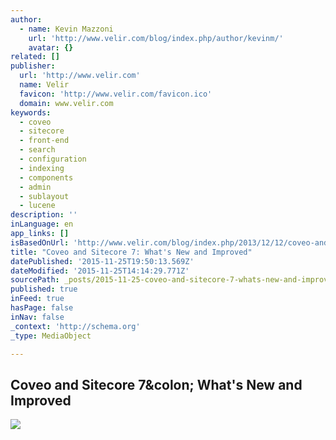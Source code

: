 ```yaml
---
author:
  - name: Kevin Mazzoni
    url: 'http://www.velir.com/blog/index.php/author/kevinm/'
    avatar: {}
related: []
publisher:
  url: 'http://www.velir.com'
  name: Velir
  favicon: 'http://www.velir.com/favicon.ico'
  domain: www.velir.com
keywords:
  - coveo
  - sitecore
  - front-end
  - search
  - configuration
  - indexing
  - components
  - admin
  - sublayout
  - lucene
description: ''
inLanguage: en
app_links: []
isBasedOnUrl: 'http://www.velir.com/blog/index.php/2013/12/12/coveo-and-sitecore-7-whats-new-and-improved/'
title: "Coveo and Sitecore 7: What's New and Improved"
datePublished: '2015-11-25T19:50:13.569Z'
dateModified: '2015-11-25T14:14:29.771Z'
sourcePath: _posts/2015-11-25-coveo-and-sitecore-7-whats-new-and-improved.md
published: true
inFeed: true
hasPage: false
inNav: false
_context: 'http://schema.org'
_type: MediaObject

---
```

<article style=""><h1>Coveo and Sitecore 7&amp;colon; What's New and Improved</h1><p></p><img src="http://www.velir.com/blog/wp-content/uploads/2013/11/Coveo-Configuration-Panel.png" /></article>